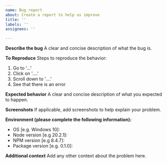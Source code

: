 ```yaml
---
name: Bug report
about: Create a report to help us improve
title: ''
labels: ''
assignees: ''

---
```


**Describe the bug**
A clear and concise description of what the bug is.

**To Reproduce**
Steps to reproduce the behavior:
1. Go to '...'
2. Click on '....'
3. Scroll down to '....'
4. See that there is an error

**Expected behavior**
A clear and concise description of what you expected to happen.

**Screenshots**
If applicable, add screenshots to help explain your problem.

**Environment (please complete the following information):**
 - OS [e.g. Windows 10]: 
 - Node version [e.g 20.2.1]: 
 - NPM version [e.g 8.4.7]: 
 - Package version [e.g. 0.1.0]: 

**Additional context**
Add any other context about the problem here.
